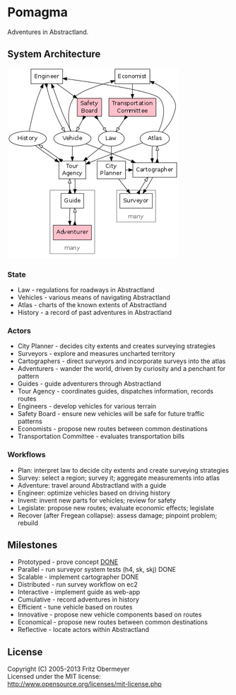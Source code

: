 # Pomagma

Adventures in Abstractland.

## System Architecture

![Architecture](doc/architecture.png)

### State

- Law - regulations for roadways in Abstractland
- Vehicles - various means of navigating Abstractland
- Atlas - charts of the known extents of Abstractland
- History - a record of past adventures in Abstractland

### Actors

- City Planner - decides city extents and creates surveying strategies
- Surveyors - explore and measures uncharted territory
- Cartographers - direct surveyors and incorporate surveys into the atlas
- Adventurers - wander the world, driven by curiosity and a penchant for pattern
- Guides - guide adventurers through Abstractland
- Tour Agency - coordinates guides, dispatches information, records routes
- Engineers - develop vehicles for various terrain
- Safety Board - ensure new vehicles will be safe for future traffic patterns
- Economists - propose new routes between common destinations
- Transportation Committee - evaluates transportation bills

### Workflows

- Plan: interpret law to decide city extents and create surveying strategies
- Survey: select a region; survey it; aggregate measurements into atlas
- Adventure: travel around Abstractland with a guide
- Engineer: optimize vehicles based on driving history
- Invent: invent new parts for vehicles; review for safety
- Legislate: propose new routes; evaluate economic effects; legislate
- Recover (after Fregean collapse): assess damage; pinpoint problem; rebuild

## Milestones

- Prototyped - prove concept [DONE](http://github.com/fritzo/Johann)
- Parallel - run surveyor system tests (h4, sk, skj) DONE
- Scalable - implement cartographer DONE
- Distributed - run survey workflow on ec2
- Interactive - implement guide as web-app
- Cumulative - record adventures in history
- Efficient - tune vehicle based on routes
- Innovative - propose new vehicle components based on routes
- Economical - propose new routes between common destinations
- Reflective - locate actors within Abstractland

## License

Copyright (C) 2005-2013 Fritz Obermeyer<br/>
Licensed under the MIT license:<br/>
http://www.opensource.org/licenses/mit-license.php
